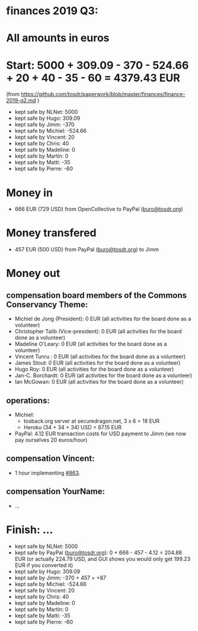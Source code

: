 # finances 2019 Q3:

# All amounts in euros
# Start: 5000 + 309.09 - 370 - 524.66 + 20 + 40 - 35 - 60 = 4379.43 EUR

(from https://github.com/tosdr/paperwork/blob/master/finances/finance-2019-q2.md )

* kept safe by NLNet: 5000
* kept safe by Hugo: 309.09
* kept safe by Jimm: -370
* kept safe by Michiel: -524.66 
* kept safe by Vincent: 20
* kept safe by Chris: 40
* kept safe by Madeline: 0
* kept safe by Martin: 0
* kept safe by Matti: -35
* kept safe by Pierre: -60

# Money in
* 666 EUR (729 USD) from OpenCollective to PayPal (buro@tosdr.org)

# Money transfered
* 457 EUR (500 USD) from PayPal (buro@tosdr.org) to Jimm

# Money out

## compensation board members of the Commons Conservancy Theme:
  * Michiel de Jong (President):		0 EUR (all activities for the board done as a volunteer)
  * Christopher Talib (Vice-president):		0 EUR (all activities for the board done as a volunteer)
  * Madeline O'Leary:				0 EUR (all activities for the board done as a volunteer)
  * Vincent Tunru :				0 EUR (all activities for the board done as a volunteer)
  * James Stout:				0 EUR (all activities for the board done as a volunteer)
  * Hugo Roy:					0 EUR (all activities for the board done as a volunteer)
  * Jan-C. Borchardt:				0 EUR (all activities for the board done as a volunteer)
  * Ian McGowan:				0 EUR (all activities for the board done as a volunteer)

## operations:
  * Michiel:
    * tosback.org server at securedragon.net, 3 x 6 = 18 EUR
    * Heroku (34 + 34 + 34) USD = 87.15 EUR
  * PayPal: 4.12 EUR transaction costs for USD payment to Jimm
(we now pay ourselves 20 euros/hour)

## compensation Vincent:
  * 1 hour implementing [#863](https://github.com/tosdr/edit.tosdr.org/pull/863).

## compensation YourName:
  * ...

# Finish: ...
* kept safe by NLNet: 5000
* kept safe by PayPal (buro@tosdr.org): 0 + 666 - 457 - 4.12 = 204.88 EUR (or actually 224.79 USD, and GUI shows you would only get 199.23 EUR if you converted it)
* kept safe by Hugo: 309.09
* kept safe by Jimm: -370 + 457 = +87
* kept safe by Michiel: -524.66 
* kept safe by Vincent: 20
* kept safe by Chris: 40
* kept safe by Madeline: 0
* kept safe by Martin: 0
* kept safe by Matti: -35
* kept safe by Pierre: -60

